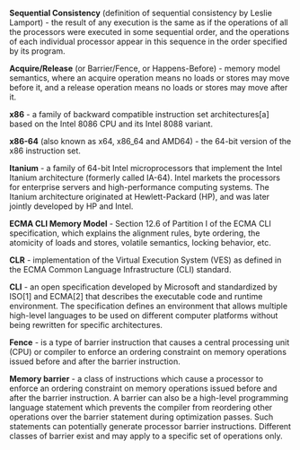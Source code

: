 **Sequential Consistency** (definition of sequential consistency by Leslie Lamport) - the result of any execution is the same as if the operations of all the processors were executed in some sequential order, and the operations of each individual processor appear in this sequence in the order specified by its program. 

**Acquire/Release** (or Barrier/Fence, or Happens-Before) - memory model semantics, where an acquire operation means no loads or stores may move before it, and a release operation means no loads or stores may move after it.

**x86** - a family of backward compatible instruction set architectures[a] based on the Intel 8086 CPU and its Intel 8088 variant.

**x86-64** (also known as x64, x86_64 and AMD64) - the 64-bit version of the x86 instruction set.

**Itanium** - a family of 64-bit Intel microprocessors that implement the Intel Itanium architecture (formerly called IA-64). Intel markets the processors for enterprise servers and high-performance computing systems. The Itanium architecture originated at Hewlett-Packard (HP), and was later jointly developed by HP and Intel.

**ECMA CLI Memory Model** - Section 12.6 of Partition I of the ECMA CLI specification, which explains the alignment rules, byte ordering, the atomicity of loads and stores, volatile semantics, locking behavior, etc.

**CLR** - implementation of the Virtual Execution System (VES) as defined in the ECMA Common Language Infrastructure (CLI) standard.

**CLI** - an open specification developed by Microsoft and standardized by ISO[1] and ECMA[2] that describes the executable code and runtime environment. The specification defines an environment that allows multiple high-level languages to be used on different computer platforms without being rewritten for specific architectures.

**Fence** - is a type of barrier instruction that causes a central processing unit (CPU) or compiler to enforce an ordering constraint on memory operations issued before and after the barrier instruction.

**Memory barrier** - a class of instructions which cause a processor to enforce an ordering constraint on memory operations issued before and after the barrier instruction. A barrier can also be a high-level programming language statement which prevents the compiler from reordering other operations over the barrier statement during optimization passes. Such statements can potentially generate processor barrier instructions. Different classes of barrier exist and may apply to a specific set of operations only.